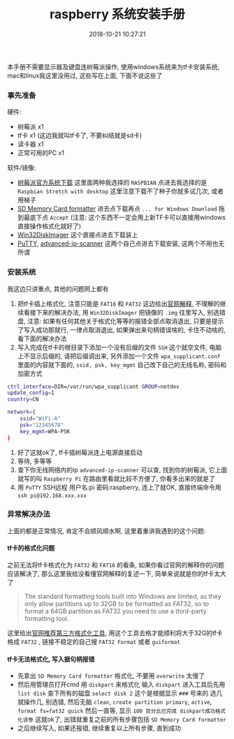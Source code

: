 ﻿---
title: raspberry 系统安装手册
date: 2018-10-21 10:27:21
tags: 
    - raspberry  
categories:
    - 摸鱼  

---

本手册不需要显示器及键盘连树莓派操作, 使用windows系统来为tf卡安装系统, mac和linux我这里没用过, 这些写在上面, 下面不说这些了

### 事先准备

硬件:

* 树莓派 x1
* tf卡 x1 (这边我就叫tf卡了, 不要纠结就是sd卡)
* 读卡器 x1
* 正常可用的PC x1

软件/镜像:

* [树莓派官方系统下载](https://www.raspberrypi.org/downloads/) 这里面两种我选择的 `RASPBIAN` 点进去我选择的是 `Raspbian Stretch with desktop` 这里注意下载不了种子你就多试几次, 或者用梯子
* [SD Memory Card formatter](https://www.sdcard.org/chs/index.html) 进去点下载再点 `... for Windows Download` 拖到最底下点 `Accept` (注意: 这个东西不一定会用上新TF卡可以直接用windows直接操作格式化就好了)
* [Win32DiskImager](https://sourceforge.net/projects/win32diskimager/) 这个直接点进去下载装上
* [PuTTY](https://www.putty.org/), [advanced-ip-scanner](http://www.advanced-ip-scanner.com/) 这两个自己点进去下载安装, 这两个不用也无所谓

### 安装系统

我这边只讲重点, 其他的问题网上都有

1. 把tf卡插上格式化, 注意只能是 `FAT16` 和 `FAT32` 这边给出[官网解释](https://www.raspberrypi.org/documentation/installation/sd-cards.md), 不理解的继续看接下来的解决办法, 用 `Win32DiskImager` 把镜像的 `.img` 往里写入, 别选错盘, 注意: 如果有任何其他关于格式化等等的报错全部点取消退出, 只要是提示了写入成功那就行, 一律点取消退出, 如果弹出来句柄错误啥的, 卡住不动啥的, 看下面的解决办法
2. 写入完成在tf卡的根目录下添加一个没有后缀的文件 `SSH` 这个就空文件, 电脑上不显示后缀的, 请把后缀调出来, 另外添加一个文件 `wpa_supplicant.conf` 里面的内容就下面的, `ssid, psk, key_mgmt` 自己改下自己的无线名称, 密码和加密方式

```bash
ctrl_interface=DIR=/var/run/wpa_supplicant GROUP=netdev
update_config=1
country=CN

network={
    ssid="WiFi-A"
    psk="12345678"
    key_mgmt=WPA-PSK
}
```

1. 好了这就ok了, tf卡插树莓派连上电源直接启动
2. 等待, 多等等
3. 查下你无线网络内的ip `advanced-ip-scanner` 可以查, 找到你的树莓派, 它上面就写的叫 `Raspberry Pi` 在路由里看就比较不方便了, 你看多出来的就是了
4. 用 `PuTTY` SSH远程 用户名:pi 密码:raspberry, 连上了就OK, 直接终端命令用`ssh pi@192.168.xxx.xxx`

### 异常解决办法

上面的都是正常情况, 肯定不会顺风顺水啊, 这里着重讲我遇到的这个问题:

#### tf卡的格式化问题

之前无法将tf卡格式化为 `FAT32` 和 `FAT16` 的看条, 如果你看过官网的解释你的问题应该解决了, 那么这里我给没看懂官网解释的复述一下, 简单来说就是你的tf卡太大了

> The standard formatting tools built into Windows are limited, as they only allow partitions up to 32GB to be formatted as FAT32, so to format a 64GB partition as FAT32 you need to use a third-party formatting tool.

这里给出[官网推荐第三方格式化工具](http://www.ridgecrop.demon.co.uk/guiformat.htm), 用这个工具去格才能顺利将大于32G的tf卡格成 `FAT32` , 链接不稳定的自己搜 `FAT32 Format` 或者 `guiformat`

#### tf卡无法格式化, 写入据句柄报错

* 先拿出 `SD Memory Card formatter` 格式化, 不要用 `overwrite` 太慢了
* 然后用管理员打开cmd 用 `diskpart` 来格式化 输入 `diskpart` 进入工具后先用 `list disk` 查下所有的磁盘 `select disk 2` 这个是根据显示 `###` 号来的 选几就操作几, 别选错, 然后无脑 `clean`, `create partition primary`, `active`, `format fs=fat32 quick` 然后一直等, 显示 `100 百分比已完成 diskpart成功格式化该卷` 这就ok了, 出错就重复之前的所有步骤包括 `SD Memory Card formatter`
* 之后继续写入, 如果还报错, 继续重复以上所有步骤, 直到成功
